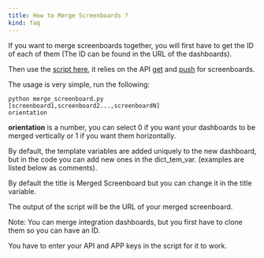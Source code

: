 ```yaml
---
title: How to Merge Screenboards ?
kind: faq
---
```


If you want to merge screenboards together, you will first have to get the ID of each of them (The ID can be found in the URL of the dashboards).

Then use the [script here](https://github.com/DataDog/Miscellany/blob/master/merge_screenboards.py), it relies on the API [get](/api/#screenboards-get) and [push](/api/#screenboards-post) for screenboards.

The usage is very simple, run the following:
```
python merge_screenboard.py [screenboard1,screenboard2...,screenboardN] 
orientation
```

**orientation** is a number, you can select 0 if you want your dashboards to be merged vertically or 1 if you want them horizontally.

By default, the template variables are added uniquely to the new dashboard, but in the code you can add new ones in the dict_tem_var. (examples are listed below as comments).

By default the title is Merged Screenboard but you can change it in the title variable.

The output of the script will be the URL of your merged screenboard.

Note: You can merge integration dashboards, but you first have to clone them so you can have an ID.

You have to enter your API and APP keys in the script for it to work.